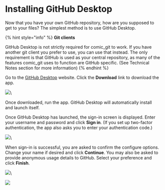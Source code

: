 # Installing GitHub Desktop

Now that you have your own GitHub repository, how are you supposed to get to your files? The simplest method is to use GitHub Desktop.

{% hint style="info" %}
**Git clients**

GitHub Desktop is not strictly required for comic\_git to work. If you have another git client you prefer to use, you can use that instead. The only requirement is that GitHub is used as your central repository, as many of the features comic\_git uses to function are GitHub specific. (See Technical Notes section for more information)
{% endhint %}

Go to the [GitHub Desktop](https://desktop.github.com/) website. Click the **Download** link to download the app.

![](https://raw.githubusercontent.com/ryanvilbrandt/comic\_git/docs/docs/img/gitcomic05-download-gfw.jpeg)\


Once downloaded, run the app. GitHub Desktop will automatically install and launch itself.

Once GitHub Desktop has launched, the sign-in screen is displayed. Enter your username and password and click **Sign in**. (If you set up two-factor authentication, the app also asks you to enter your authentication code.)

![](https://raw.githubusercontent.com/ryanvilbrandt/comic\_git/docs/docs/img/gitcomic06-signin-to-gfw.jpeg)\


When sign-in is successful, you are asked to confirm the configure options. Change your name if desired and click **Continue**. You may also be asked to provide anonymous usage details to GitHub. Select your preference and click **Finish**.

![](https://raw.githubusercontent.com/ryanvilbrandt/comic\_git/docs/docs/img/gitcomic07-configure-gfw.jpeg)\


![](https://raw.githubusercontent.com/ryanvilbrandt/comic\_git/docs/docs/img/gitcomic08-usage-stats.jpeg)

